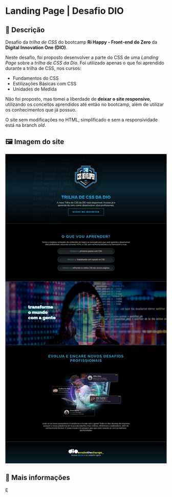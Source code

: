 #  Landing Page | Desafio DIO

## 📃 Descrição

Desafio da *trilha de CSS* do bootcamp **Ri Happy - Front-end do Zero** da **Digital Innovation One (DIO)**.

Neste desafio, foi proposto desenvolver a parte do CSS de uma *Landing Page* sobre a *trilha de CSS da Dio*. Foi utilizado apenas o que foi aprendido durante a trilha de CSS, nos cursos:

* Fundamentos do CSS
* Estilizações Básicas com CSS
* Unidades de Medida

Não foi proposto, mas tomei a liberdade de **deixar o site responsivo**, utilizando os conceitos aprendidos até então no bootcamp, além de utilizar os conhecimentos que já possuo.

O site sem modificações no HTML, simplificado e sem a responsividade está na branch *old*.

## 🖼️ Imagem do site


![Imagem final de todo o site](./assets/images/final-screenshot.png "Imagem completa do site")

## 📌 Mais informações

E
